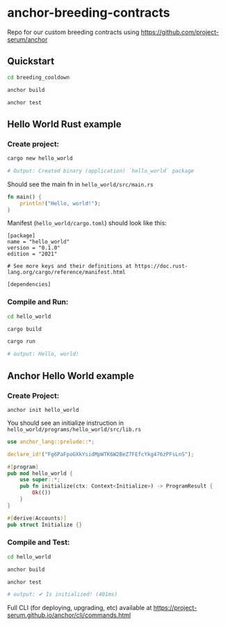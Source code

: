 # anchor-breeding-contracts
Repo for our custom breeding contracts using https://github.com/project-serum/anchor

## Quickstart
```bash
cd breeding_cooldown

anchor build

anchor test
```

## Hello World Rust example

### Create project:
```bash
cargo new hello_world

# Output: Created binary (application) `hello_world` package
```

Should see the main fn in `hello_world/src/main.rs`
```rust
fn main() {
    println!("Hello, world!");
}
```

Manifest (`hello_world/cargo.toml`) should look like this:
```
[package]
name = "hello_world"
version = "0.1.0"
edition = "2021"

# See more keys and their definitions at https://doc.rust-lang.org/cargo/reference/manifest.html

[dependencies]
```

### Compile and Run:
```bash
cd hello_world

cargo build

cargo run

# output: Hello, world!
```

## Anchor Hello World example

### Create Project:
```
anchor init hello_world
```

You should see an initialize instruction in `hello_world/programs/hello_world/src/lib.rs`
```rust
use anchor_lang::prelude::*;

declare_id!("Fg6PaFpoGXkYsidMpWTK6W2BeZ7FEfcYkg476zPFsLnS");

#[program]
pub mod hello_world {
    use super::*;
    pub fn initialize(ctx: Context<Initialize>) -> ProgramResult {
        Ok(())
    }
}

#[derive(Accounts)]
pub struct Initialize {}
```

### Compile and Test:
```bash
cd hello_world

anchor build

anchor test

# output: ✔ Is initialized! (401ms)
```

Full CLI (for deploying, upgrading, etc) available at https://project-serum.github.io/anchor/cli/commands.html

